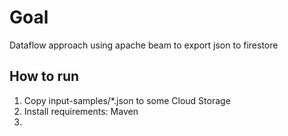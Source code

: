 # Goal
Dataflow approach using apache beam to export json to firestore

## How to run

1. Copy input-samples/*.json to some Cloud Storage
2. Install requirements: Maven
3. 
